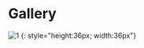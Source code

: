 # Gallery

![1](.pic/https://github.com/ACES-GNDEC/EVENTS/blob/main/20190927_164041-1.jpg)
{: style="height:36px; width:36px"}
